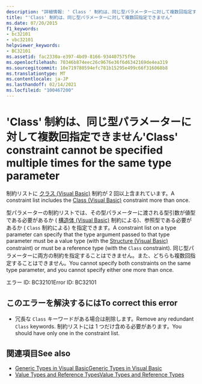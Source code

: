 ```yaml
---
description: "詳細情報: ' Class ' 制約は、同じ型パラメーターに対して複数回指定することはできません"
title: "'Class' 制約は、同じ型パラメーターに対して複数回指定できません"
ms.date: 07/20/2015
f1_keywords:
- bc32101
- vbc32101
helpviewer_keywords:
- BC32101
ms.assetid: fac2330a-e397-4bd9-8166-934407575f9e
ms.openlocfilehash: 70346b874eec26c9676e36f6d6342169de4ea319
ms.sourcegitcommit: 10e719780594efc781b15295e499c66f316068b8
ms.translationtype: MT
ms.contentlocale: ja-JP
ms.lasthandoff: 02/14/2021
ms.locfileid: "100467200"
---
```

# <a name="class-constraint-cannot-be-specified-multiple-times-for-the-same-type-parameter"></a><span data-ttu-id="d6022-103">'Class' 制約は、同じ型パラメーターに対して複数回指定できません</span><span class="sxs-lookup"><span data-stu-id="d6022-103">'Class' constraint cannot be specified multiple times for the same type parameter</span></span>

<span data-ttu-id="d6022-104">制約リストに [クラス (Visual Basic)](../language-reference/statements/class-statement.md) 制約が 2 回以上含まれています。</span><span class="sxs-lookup"><span data-stu-id="d6022-104">A constraint list includes the [Class (Visual Basic)](../language-reference/statements/class-statement.md) constraint more than once.</span></span>  
  
 <span data-ttu-id="d6022-105">型パラメーターの制約リストでは、その型パラメーターに渡される型引数が値型である必要があるか ( [構造体 (Visual Basic)](../language-reference/statements/structure-statement.md) 制約による)、参照型である必要があるか ( `Class` 制約による) を指定できます。</span><span class="sxs-lookup"><span data-stu-id="d6022-105">A constraint list on a type parameter can specify that the type argument passed to that type parameter must be a value type (with the [Structure (Visual Basic)](../language-reference/statements/structure-statement.md) constraint) or must be a reference type (with the `Class` constraint).</span></span> <span data-ttu-id="d6022-106">同じ型パラメーターに両方の制約を指定することはできません。また、どちらも複数回指定することはできません。</span><span class="sxs-lookup"><span data-stu-id="d6022-106">You cannot specify both constraints on the same type parameter, and you cannot specify either one more than once.</span></span>  
  
 <span data-ttu-id="d6022-107">エラー ID: BC32101</span><span class="sxs-lookup"><span data-stu-id="d6022-107">Error ID: BC32101</span></span>  
  
## <a name="to-correct-this-error"></a><span data-ttu-id="d6022-108">このエラーを解決するには</span><span class="sxs-lookup"><span data-stu-id="d6022-108">To correct this error</span></span>  
  
- <span data-ttu-id="d6022-109">冗長な `Class` キーワードがある場合は削除します。</span><span class="sxs-lookup"><span data-stu-id="d6022-109">Remove any redundant `Class` keywords.</span></span> <span data-ttu-id="d6022-110">制約リストには 1 つだけ含める必要があります。</span><span class="sxs-lookup"><span data-stu-id="d6022-110">You should have only one in the constraint list.</span></span>  
  
## <a name="see-also"></a><span data-ttu-id="d6022-111">関連項目</span><span class="sxs-lookup"><span data-stu-id="d6022-111">See also</span></span>

- [<span data-ttu-id="d6022-112">Generic Types in Visual Basic</span><span class="sxs-lookup"><span data-stu-id="d6022-112">Generic Types in Visual Basic</span></span>](../programming-guide/language-features/data-types/generic-types.md)
- [<span data-ttu-id="d6022-113">Value Types and Reference Types</span><span class="sxs-lookup"><span data-stu-id="d6022-113">Value Types and Reference Types</span></span>](../programming-guide/language-features/data-types/value-types-and-reference-types.md)
